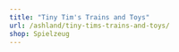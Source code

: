 ```yaml
---
title: "Tiny Tim's Trains and Toys"
url: /ashland/tiny-tims-trains-and-toys/
shop: Spielzeug
---
```

